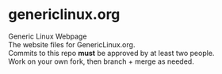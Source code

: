 # genericlinux.org
Generic Linux Webpage  
The website files for GenericLinux.org.  
Commits to this repo **must** be approved by at least two people.  
Work on your own fork, then branch + merge as needed.
